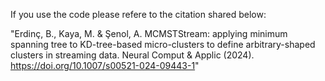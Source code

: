 

If you use the code please refere to the citation shared below:

"Erdinç, B., Kaya, M. & Şenol, A. MCMSTStream: applying minimum spanning tree to KD-tree-based micro-clusters to define arbitrary-shaped clusters in streaming data. Neural Comput & Applic (2024). https://doi.org/10.1007/s00521-024-09443-1"
